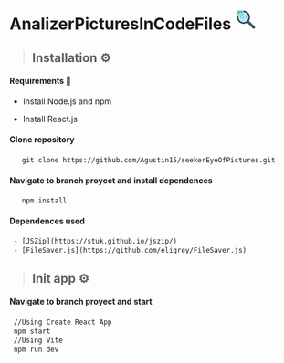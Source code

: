 # AnalizerPicturesInCodeFiles <img src="/src/assets/images/iconSearching.png" width="35px">

 >## Installation ⚙
   #### Requirements 📝
   - Install Node.js and npm
   
   - Install React.js
   #### Clone repository
       git clone https://github.com/Agustin15/seekerEyeOfPictures.git
   
   #### Navigate to branch proyect and install dependences
       npm install

   #### Dependences used 
     - [JSZip](https://stuk.github.io/jszip/) 
     - [FileSaver.js](https://github.com/eligrey/FileSaver.js) 

 >## Init app ⚙
   #### Navigate to branch proyect and start 
   
     //Using Create React App
     npm start
     //Using Vite
     npm run dev

